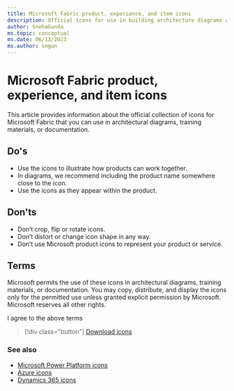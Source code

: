 ```yaml
---
title: Microsoft Fabric product, experience, and item icons
description: Official icons for use in building architecture diagrams and illustrations for Microsoft Fabric.
author: SnehaGunda
ms.topic: conceptual
ms.date: 06/13/2023
ms.author: sngun
---
```


# Microsoft Fabric product, experience, and item icons

This article provides information about the official collection of icons for Microsoft Fabric that you can use in architectural diagrams, training materials, or documentation.

## Do's

* Use the icons to illustrate how products can work together.
* In diagrams, we recommend including the product name somewhere close to the icon.
* Use the icons as they appear within the product.

## Don'ts

* Don’t crop, flip or rotate icons.
* Don’t distort or change icon shape in any way.
* Don’t use Microsoft product icons to represent your product or service.

## Terms

Microsoft permits the use of these icons in architectural diagrams, training materials, or documentation. You may copy, distribute, and display the icons only for the permitted use unless granted explicit permission by Microsoft. Microsoft reserves all other rights.

<div id="consent-checkbox">
I agree to the above terms
</div>

 > [!div class="button"]
 > [Download icons](https://download.microsoft.com/download/6/0/c/60cda387-bf3f-4fb3-a8d0-d210690d4ee0/Icons.zip)

### See also

* [Microsoft Power Platform icons](/power-platform/guidance/icons)
* [Azure icons](/azure/architecture/icons)
* [Dynamics 365 icons](/dynamics365/get-started/icons)